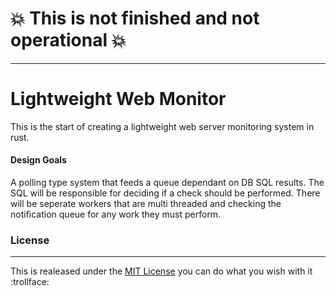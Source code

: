 # :collision: This is not finished and not operational :collision:

---

# Lightweight Web Monitor

This is the start of creating a lightweight web server monitoring system in rust.

#### Design Goals

A polling type system that feeds a queue dependant on DB SQL results. The SQL will be responsible
for deciding if a check should be performed. There will be seperate workers that are multi threaded
and checking the notification queue for any work they must perform.

### License
---
This is realeased under the [MIT License](http://www.opensource.org/licenses/MIT) you can do what you wish with it :trollface:
